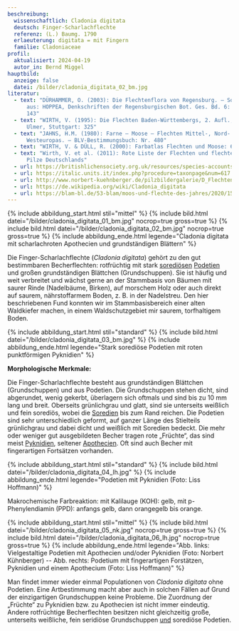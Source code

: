```yaml
---
beschreibung:
  wissenschaftlich: Cladonia digitata
  deutsch: Finger-Scharlachflechte
  referenz: (L.) Baumg. 1790
  erlaeuterung: digitata = mit Fingern
  familie: Cladoniaceae
profil:
  aktualisiert: 2024-04-19
  autor_in: Bernd Miggel
hauptbild:
  anzeige: false
  datei: /bilder/cladonia_digitata_02_bm.jpg
literatur:
  - text: "DÜRHAMMER, O. (2003): Die Flechtenflora von Regensburg. – Sonderdruck
      aus: HOPPEA, Denkschriften der Regensburgischen Bot. Ges. Bd. 6: 142 -
      143"
  - text: "WIRTH, V. (1995): Die Flechten Baden-Württembergs, 2. Aufl., 1006 S.;
      Ulmer, Stuttgart: 325"
  - text: "JAHNS, H.M. (1980): Farne – Moose – Flechten Mittel-, Nord- und
      Westeuropas. – BLV-Bestimmungsbuch: Nr. 480"
  - text: "WIRTH, V. & DÜLL, R. (2000): Farbatlas Flechten und Moose: 60"
  - text: "Wirth, V. et al. (2011): Rote Liste der Flechten und flechtenbewohnende
      Pilze Deutschlands"
  - url: https://britishlichensociety.org.uk/resources/species-accounts/cladonia-digitata
  - url: https://italic.units.it/index.php?procedure=taxonpage&num=617
  - url: http://www.norbert-kuehnberger.de/pilzbildergalerie/D_Flechten-Lichenes_-_226_Arten/index.htm
  - url: https://de.wikipedia.org/wiki/Cladonia_digitata
  - url: https://blam-bl.de/53-blam/moos-und-flechte-des-jahres/2020/150-moos-und-flechte-des-jahres-2020-ii-iii.html
---
```

{% include abbildung_start.html stil="mittel" %}
{% include bild.html datei="/bilder/cladonia_digitata_01_bm.jpg" nocrop=true gross=true %}
{% include bild.html datei="/bilder/cladonia_digitata_02_bm.jpg" nocrop=true gross=true %}
{% include abbildung_ende.html legende="Cladonia digitata mit scharlachroten Apothecien und grundständigen Blättern" %}

Die Finger-Scharlachflechte (*Cladonia digitata*) gehört zu den gut bestimmbaren Becherflechten: rotfrüchtig mit stark [sorediösen](sorediös "Glossar") [Podetien](Podetien "Glossar") und großen grundständigen Blättchen (Grundschuppen). Sie ist häufig und weit verbreitet und wächst gerne an der Stammbasis von Bäumen mit saurer Rinde (Nadelbäume, Birken), auf morschem Holz oder auch direkt auf saurem, nährstoffarmem Boden, z. B. in der Nadelstreu. Den hier beschriebenen Fund konnten wir im Stammbasisbereich einer alten Waldkiefer machen, in einem Waldschutzgebiet mir saurem, torfhaltigem Boden.

{% include abbildung_start.html stil="standard" %}
{% include bild.html datei="/bilder/cladonia_digitata_03_bm.jpg" %}
{% include abbildung_ende.html legende="Stark sorediöse Podetien mit roten punktförmigen Pyknidien" %}

**Morphologische Merkmale:**

Die Finger-Scharlachflechte besteht aus grundständigen Blättchen (Grundschuppen) und aus Podetien. Die Grundschuppen stehen dicht, sind abgerundet, wenig gekerbt,  überlagern sich oftmals und sind bis zu 10 mm lang und breit. Oberseits grünlichgrau und glatt, sind sie unterseits weißlich und fein sorediös, wobei die [Soredien](Soredien "Glossar") bis zum Rand reichen. Die Podetien sind sehr unterschiedlich geformt, auf ganzer Länge des Stielteils grünlichgrau und dabei dicht und weißlich mit Soredien bedeckt. Die mehr oder weniger gut ausgebildeten Becher tragen rote „Früchte“, das sind meist [Pyknidien](Pyknidien "Glossar"), seltener [Apothecien](Apothecien "Glossar"). Oft sind auch Becher mit fingerartigen Fortsätzen vorhanden.

{% include abbildung_start.html stil="standard" %}
{% include bild.html datei="/bilder/cladonia_digitata_04_lh.jpg" %}
{% include abbildung_ende.html legende="Podetien mit Pyknidien (Foto: Liss Hoffmann)" %}

Makrochemische Farbreaktion: mit Kalilauge (KOH): gelb, mit p-Phenylendiamin (PPD): anfangs gelb, dann orangegelb bis orange.

{% include abbildung_start.html stil="mittel" %}
{% include bild.html datei="/bilder/cladonia_digitata_05_nk.jpg" nocrop=true gross=true %}
{% include bild.html datei="/bilder/cladonia_digitata_06_lh.jpg" nocrop=true gross=true %}
{% include abbildung_ende.html legende="Abb. links: Vielgestaltige Podetien mit Apothecien und/oder Pyknidien (Foto: Norbert Kühnberger) -- Abb. rechts: Podetium mit fingerartigen Forstätzen, Pyknidien und einem Apothecium (Foto: Liss Hoffmann)" %}

Man findet immer wieder einmal Populationen von *Cladonia digitata* ohne Podetien. Eine Artbestimmung macht aber auch in solchen Fällen auf Grund der einzigartigen Grundschuppen keine Probleme. Die Zuordnung der „Früchte“ zu Pyknidien bzw. zu Apothecien ist nicht immer eindeutig. Andere rotfrüchtige Becherflechten besitzen nicht gleichzeitig große, unterseits weißliche, fein seridiöse Grundschuppen <ins>und</ins> sorediöse Podetien.
